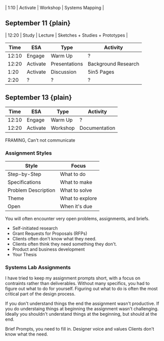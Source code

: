 





| 1:10  | Activate | Workshop | Systems Mapping      |


## September 11 {plain}


| 12:20 | Study    | Lecture  | Sketches + Studies + Prototypes |



| Time  | ESA      | Type          | Activity            |
| ----- | -------- | ------------- | ------------------- |
| 12:10 | Engage   | Warm Up       | ?                   |
| 12:20 | Activate | Presentations | Background Research |
| 1:20  | Activate | Discussion    | 5in5 Pages          |
| 2:20  | ?        | ?             | ?                   |


## September 13 {plain}


| Time  | ESA      | Type     | Activity      |
| ----- | -------- | -------- | ------------- |
| 12:10 | Engage   | Warm Up  | ?             |
| 12:20 | Activate | Workshop | Documentation |

FRAMING, Can't not communicate





### Assignment Styles

| Style               | Focus           |
| ------------------- | --------------- |
| Step-by-Step        | What to do      |
| Specifications      | What to make    |
| Problem Description | What to solve   |
| Theme               | What to explore |
| Open                | When it's due   |

You will often encounter very open problems, assignments, and briefs.

- Self-initiated research
- Grant Requests for Proposals (RFPs)
- Clients often don't know what they need. 
- Clients often think they need something they don't.
- Product and business development
- Your Thesis



### Systems Lab Assignments

I have tried to keep my assignment prompts short, with a focus on contraints rather than deliverables. Without many specifics, you had to figure out what to do for yourself. Figuring out what to do is often the most critical part of the design process.

If you don't understand things the end the assignment wasn't productive.
If you do understaing things at beginning the assignment wasn't challenging.
Ideally you shouldn't understand things at the beginning, but should at the end.


Brief Prompts, you need to fill in.
    Designer voice and values
    Clients don't know what the need.



